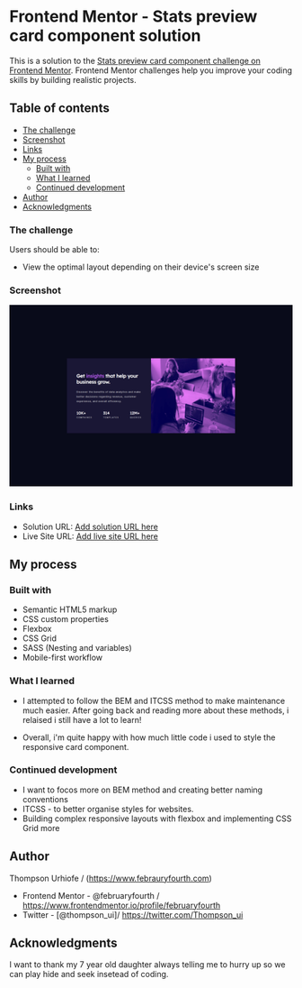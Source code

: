 # Frontend Mentor - Stats preview card component solution

This is a solution to the [Stats preview card component challenge on Frontend Mentor](https://www.frontendmentor.io/challenges/stats-preview-card-component-8JqbgoU62). Frontend Mentor challenges help you improve your coding skills by building realistic projects. 

## Table of contents

  - [The challenge](#the-challenge)
  - [Screenshot](#screenshot)
  - [Links](#links)
- [My process](#my-process)
  - [Built with](#built-with)
  - [What I learned](#what-i-learned)
  - [Continued development](#continued-development)
- [Author](#author)
- [Acknowledgments](#acknowledgments)


### The challenge

Users should be able to:

- View the optimal layout depending on their device's screen size

### Screenshot

![](./screenshot.jpg)


### Links

- Solution URL: [Add solution URL here](https://your-solution-url.com)
- Live Site URL: [Add live site URL here](https://your-live-site-url.com)

## My process

### Built with

- Semantic HTML5 markup
- CSS custom properties
- Flexbox
- CSS Grid
- SASS (Nesting and variables)
- Mobile-first workflow

### What I learned
- I attempted to follow the BEM and ITCSS method to make maintenance much easier. After going back and reading more about these methods, i relaised i still have a lot to learn!

- Overall, i'm quite happy with how much little code i used to style the responsive card component.


### Continued development
- I want to focos more on BEM method and creating better naming conventions
- ITCSS - to better organise styles for websites.
- Building complex responsive layouts with flexbox and implementing CSS Grid more

## Author
Thompson Urhiofe / (https://www.febrauryfourth.com)
- Frontend Mentor - @februaryfourth / https://www.frontendmentor.io/profile/februaryfourth 
- Twitter - [@thompson_ui]/ https://twitter.com/Thompson_ui

## Acknowledgments

I  want to thank my 7 year old daughter always telling me to hurry up so we can play hide and seek insetead of coding. 
